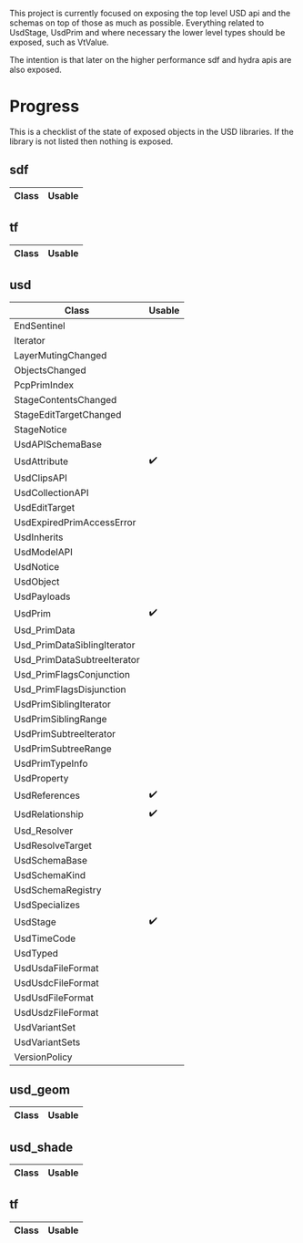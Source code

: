 This project is currently focused on exposing the top level USD api and the schemas on top of
those as much as possible. Everything related to UsdStage, UsdPrim and where necessary the
lower level types should be exposed, such as VtValue.

The intention is that later on the higher performance sdf and hydra apis are also exposed.

# Progress
This is a checklist of the state of exposed objects in the
USD libraries. If the library is not listed then nothing is
exposed.

## sdf

|            Class               |     Usable       |
|--------------------------------|------------------|

## tf

|            Class               |     Usable       |
|--------------------------------|------------------|

## usd

|            Class               |     Usable       |
|--------------------------------|------------------|
|  EndSentinel                   |                  |
|  Iterator                      |                  |
|  LayerMutingChanged            |                  |
|  ObjectsChanged                |                  |
|  PcpPrimIndex                  |                  |
|  StageContentsChanged          |                  |
|  StageEditTargetChanged        |                  |
|  StageNotice                   |                  |
|  UsdAPISchemaBase              |                  |
|  UsdAttribute                  |:heavy_check_mark:|
|  UsdClipsAPI                   |                  |
|  UsdCollectionAPI              |                  |
|  UsdEditTarget                 |                  |
|  UsdExpiredPrimAccessError     |                  |
|  UsdInherits                   |                  |
|  UsdModelAPI                   |                  |
|  UsdNotice                     |                  |
|  UsdObject                     |                  |
|  UsdPayloads                   |                  |
|  UsdPrim                       |:heavy_check_mark:|
|  Usd_PrimData                  |                  |
|  Usd_PrimDataSiblingIterator   |                  |
|  Usd_PrimDataSubtreeIterator   |                  |
|  Usd_PrimFlagsConjunction      |                  |
|  Usd_PrimFlagsDisjunction      |                  |
|  UsdPrimSiblingIterator        |                  |
|  UsdPrimSiblingRange           |                  |
|  UsdPrimSubtreeIterator        |                  |
|  UsdPrimSubtreeRange           |                  |
|  UsdPrimTypeInfo               |                  |
|  UsdProperty                   |                  |
|  UsdReferences                 |:heavy_check_mark:|
|  UsdRelationship               |:heavy_check_mark:|
|  Usd_Resolver                  |                  |
|  UsdResolveTarget              |                  |
|  UsdSchemaBase                 |                  |
|  UsdSchemaKind                 |                  |
|  UsdSchemaRegistry             |                  |
|  UsdSpecializes                |                  |
|  UsdStage                      |:heavy_check_mark:|
|  UsdTimeCode                   |                  |
|  UsdTyped                      |                  |
|  UsdUsdaFileFormat             |                  |
|  UsdUsdcFileFormat             |                  |
|  UsdUsdFileFormat              |                  |
|  UsdUsdzFileFormat             |                  |
|  UsdVariantSet                 |                  |
|  UsdVariantSets                |                  |
|  VersionPolicy                 |                  |

## usd_geom

|            Class               |     Usable       |
|--------------------------------|------------------|

## usd_shade

|            Class               |     Usable       |
|--------------------------------|------------------|

## tf

|            Class               |     Usable       |
|--------------------------------|------------------|


